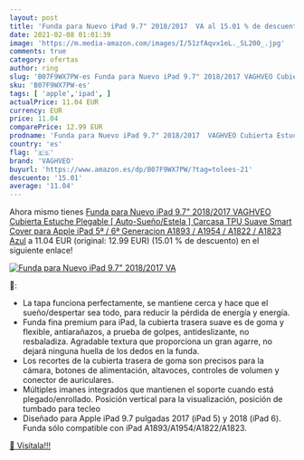 ```yaml
---
layout: post
title: 'Funda para Nuevo iPad 9.7" 2018/2017  VA al 15.01 % de descuento'
date: 2021-02-08 01:01:39
image: 'https://m.media-amazon.com/images/I/51zfAqvx1eL._SL200_.jpg'
comments: true
category: ofertas
author: ring
slug: 'B07F9WX7PW-es Funda para Nuevo iPad 9.7" 2018/2017 VAGHVEO Cubierta...'
sku: 'B07F9WX7PW-es'
tags: [ 'apple','ipad', ]
actualPrice: 11.04 EUR
currency: EUR
price: 11.04
comparePrice: 12.99 EUR
prodname: 'Funda para Nuevo iPad 9.7" 2018/2017  VAGHVEO Cubierta Estuche Plegable [ Auto-Sueño/Estela ] Carcasa TPU Suave Smart Cover para Apple iPad 5ª / 6ª Generacion  A1893 / A1954 / A1822 / A1823   Azul'
country: 'es'
flag: '🇪🇸'
brand: 'VAGHVEO'
buyurl: 'https://www.amazon.es/dp/B07F9WX7PW/?tag=tolees-21'
descuento: '15.01'
average: '11.04'
---
```


Ahora mismo tienes [Funda para Nuevo iPad 9.7" 2018/2017  VAGHVEO Cubierta Estuche Plegable [ Auto-Sueño/Estela ] Carcasa TPU Suave Smart Cover para Apple iPad 5ª / 6ª Generacion  A1893 / A1954 / A1822 / A1823   Azul](https://www.amazon.es/dp/B07F9WX7PW/?tag=tolees-21) a 11.04 EUR (original: 12.99 EUR) (15.01 %  de descuento) en el siguiente enlace!

[![Funda para Nuevo iPad 9.7" 2018/2017  VA](https://m.media-amazon.com/images/I/51zfAqvx1eL._SL200_.jpg)](https://www.amazon.es/dp/B07F9WX7PW/?tag=tolees-21)

🔎:

- La tapa funciona perfectamente, se mantiene cerca y hace que el sueño/despertar sea todo, para reducir la pérdida de energía y energía.
- Funda fina premium para iPad, la cubierta trasera suave es de goma y flexible, antiarañazos, a prueba de golpes, antideslizante, no resbaladiza. Agradable textura que proporciona un gran agarre, no dejará ninguna huella de los dedos en la funda.
- Los recortes de la cubierta trasera de goma son precisos para la cámara, botones de alimentación, altavoces, controles de volumen y conector de auriculares.
- Múltiples imanes integrados que mantienen el soporte cuando está plegado/enrollado. Posición vertical para la visualización, posición de tumbado para tecleo
- Diseñado para Apple iPad 9.7 pulgadas 2017 (iPad 5) y 2018 (iPad 6). Funda sólo compatible con iPad A1893/A1954/A1822/A1823.

[🛒 Visítala!!!](https://www.amazon.es/dp/B07F9WX7PW/?tag=tolees-21)
